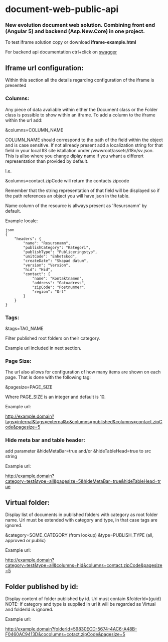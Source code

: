 # document-web-public-api
### New evolution document web solution. Combining front end (Angular 5) and backend (Asp.New.Core) in one project.

To test iframe solution copy or download **iframe-example.html**

For backend api documentation ctrl+click on <a href="http://10.3.67.101:5001/swagger/" target="_blank">swagger</a>


## Iframe url configuration:

Within this section all the details regarding configuration of the iframe is presented

### Columns:

Any piece of data avaliable within either the Document class or the Folder class is possible to show within an iframe. To add a column to the iframe within the url add:

&columns=COLUMN_NAME

COLUMN_NAME should correspond to the path of the field within the object and is case sensitive. If not allready present add a localization string for that field in your local IIS site istallation under /wwwroot/assets/i18n/sv.json. This is allso where you change diplay name if you whant a differert representation than provided by default. 

I.e.

&columns=contact.zipCode will return the contacts zipcode

Remember that the string representation of that field will be displayed so if the path references an object you will have json in the table.

Name column of the resource is allways present as 'Resursnamn' by default.

Example locale:

```
json
{
    "headers": {
        "name": "Resursnamn",
        "publishCategory": "Kategori",
        "publishType": "Publiceringstyp",
        "unitCode": "Enhetskod",
        "createDate": "Skapad datum",
        "version": "Version",
        "hid": "Hid",
        "contact": {
            "name": "Kontaktnamen",
            "address": "Gatuadress",
            "zipCode": "Postnummer",
            "region": "Ort"
        }
    }
}
```

### Tags:

&tags=TAG_NAME

Filter published root folders on their category.

Example url included in next section.

### Page Size:

The url also allows for configuration of how many items are shown on each page. That is done with the following tag:

&pagesize=PAGE_SIZE

Where PAGE_SIZE is an integer and default is 10.

Example url:

http://example.domain?tags=internal&tags=external&c&columns=published&columns=contact.zipCode&pagesize=5

### Hide meta bar and table header:

add parameter &hideMetaBar=true and/or &hideTableHead=true to src string

Example url:

http://example.domain?category=test&type=all&pagesize=5&hideMetaBar=true&hideTableHead=true


## Virtual folder:

Display list of documents in published folders with category as root folder name. Url must be extended with category and type, in that case tags are ignored.

&category=SOME_CATEGORY (from lookup) &type=PUBLISH_TYPE (all, approved or public)

Example url:

http://example.domain?category=test&type=all&columns=hid&columns=contact.zipCode&pagesize=5


## Folder published by id:

Display content of folder published by id. Url must contain &folderId={guid} NOTE: If category and type is supplied in url it will be regarded as Virtual and folderId is ignored.

Example url:

http://example.domain?folderId=59830ECD-5674-4AC6-A48B-F0460AC9413D&cocolumns=cotact.zipCode&pagesize=5

